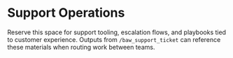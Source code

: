 # Support Operations

Reserve this space for support tooling, escalation flows, and playbooks tied to customer experience. Outputs
from `/baw_support_ticket` can reference these materials when routing work between teams.
